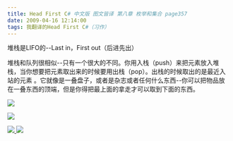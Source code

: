 ```yaml
---
title: Head First C# 中文版 图文皆译 第八章 枚举和集合 page357
date: 2009-04-16 12:14:00
tags: 我翻译的Head First C#（习作）
---
```

堆栈是LIFO的--Last in，First out（后进先出）

  

堆栈和队列很相似--只有一个很大的不同。你用入栈（push）来把元素放入堆栈，当你想要把元素取出来的时候要用出栈（pop）。出栈的时候取出的是最近入站的元素
。它就像是一叠盘子，或者是杂志或者任何什么东西--你可以把物品放在一叠东西的顶端，但是你得把最上面的拿走才可以取到下面的东西。

  

![](https://p-blog.csdn.net/images/p_blog_csdn_net/cuipengfei1/EntryImages/20090416/2009-04-16_12-04-47.jpg)

![](https://p-blog.csdn.net/images/p_blog_csdn_net/cuipengfei1/EntryImages/20090416/2009-04-16_12-09-46.jpg)



[ ![](https://profile.csdnimg.cn/5/2/5/3_cuipengfei1)
![](https://g.csdnimg.cn/static/user-reg-year/1x/11.png)
](https://blog.csdn.net/cuipengfei1)





